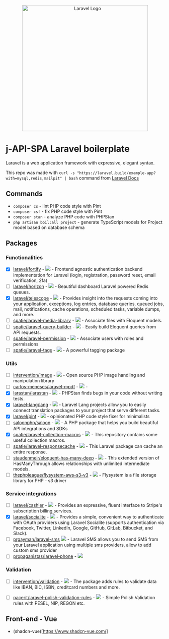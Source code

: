 <p align="center"><a href="https://laravel.com" target="_blank"><img src="https://raw.githubusercontent.com/laravel/art/master/logo-lockup/5%20SVG/2%20CMYK/1%20Full%20Color/laravel-logolockup-cmyk-red.svg" width="400" alt="Laravel Logo"></a></p>


# j-API-SPA Laravel boilerplate
Laravel is a web application framework with expressive, elegant syntax.

This repo was made with `curl -s "https://laravel.build/example-app?with=mysql,redis,mailpit" | bash` command from [Laravel Docs](https://laravel.com/docs/10.x#getting-started-on-windows)

## Commands
- `composer cs` - lint PHP code style with Pint
- `composer csf` - fix PHP code style with Pint 
- `composer stan` - analyze PHP code with PHPStan
- `php artisan boil:all project` - generate TypeScript models for Project model based on database schema

## Packages

### Functionalities 
- [x] [laravel/fortify](https://laravel.com/docs/10.x/fortify) - <img src="https://img.shields.io/github/stars/laravel/fortify?style=flat"> - Frontend agnostic authentication backend implementation for Laravel (login, registration, password reset, email verification, 2fa)
- [ ] [laravel/horizon](https://laravel.com/docs/10.x/horizon) - <img src="https://img.shields.io/github/stars/laravel/horizon?style=flat"> - Beautiful dashboard Laravel powered Redis queues.
- [x] [laravel/telescope](https://laravel.com/docs/10.x/telescope) - <img src="https://img.shields.io/github/stars/laravel/telescope?style=flat"> - Provides insight into the requests coming into your application, exceptions, log entries, database queries, queued jobs, mail, notifications, cache operations, scheduled tasks, variable dumps, and more.
- [ ] [spatie/laravel-media-library](https://spatie.be/docs/laravel-medialibrary/v10/introduction) - <img src="https://img.shields.io/github/stars/spatie/laravel-medialibrary?style=flat"> - Associate files with Eloquent models.
- [ ] [spatie/laravel-query-builder](https://spatie.be/index.php/docs/laravel-query-builder/v5/introduction) - <img src="https://img.shields.io/github/stars/spatie/laravel-query-builder?style=flat"> - Easily build Eloquent queries from API requests. 
- [ ] [spatie/laravel-permission](https://spatie.be/docs/laravel-permission/v5/introduction) - <img src="https://img.shields.io/github/stars/spatie/laravel-permission?style=flat"> - Associate users with roles and permissions 
- [ ] [spatie/laravel-tags](https://spatie.be/docs/laravel-tags/v4/introduction) - <img src="https://img.shields.io/github/stars/spatie/laravel-tags?style=flat"> - A powerful tagging package

### Utils
- [ ] [intervention/image](https://image.intervention.io/v2) - <img src="https://img.shields.io/github/stars/intervention/image?style=flat"> - Open source PHP image handling and manipulation library
- [ ] [carlos-meneses/laravel-mpdf](https://github.com/mccarlosen/laravel-mpdf) - <img src="https://img.shields.io/github/stars/carlos-meneses/laravel-mpdf?style=flat"> - 
- [x] [larastan/larastan](https://github.com/larastan/larastan) - <img src="https://img.shields.io/github/stars/larastan/larastan?style=flat"> - PHPStan finds bugs in your code without writing tests.
- [x] [laravel-lang/lang](https://laravel-lang.com/) - <img src="https://img.shields.io/github/stars/Laravel-Lang/common?style=flat"> - Laravel Lang projects allow you to easily connect translation packages to your project that serve different tasks.
- [x] [laravel/pint](https://laravel.com/docs/10.x/pint) - <img src="https://img.shields.io/github/stars/laravel/pint?style=flat"> - opinionated PHP code style fixer for minimalists
- [ ] [saloonphp/saloon](https://github.com/saloonphp/saloon) - <img src="https://img.shields.io/github/stars/saloonphp/saloon?style=flat"> - A PHP package that helps you build beautiful API integrations and SDKs
- [x] [spatie/laravel-collection-macros](https://github.com/spatie/laravel-collection-macros) - <img src="https://img.shields.io/github/stars/spatie/laravel-collection-macros?style=flat"> - This repository contains some useful collection macros.
- [ ] [spatie/laravel-responsecache](https://github.com/spatie/laravel-responsecache) - <img src="https://img.shields.io/github/stars/spatie/laravel-responsecache?style=flat"> - This Laravel package can cache an entire response.
- [ ] [staudenmeir/eloquent-has-many-deep](https://github.com/staudenmeir/eloquent-has-many-deep) - <img src="https://img.shields.io/github/stars/staudenmeir/eloquent-has-many-deep?style=flat"> - This extended version of HasManyThrough allows relationships with unlimited intermediate models.
- [ ] [thephpleague/flysystem-aws-s3-v3](https://github.com/thephpleague/flysystem-aws-s3-v3) - <img src="https://img.shields.io/github/stars/thephpleague/flysystem-aws-s3-v3?style=flat"> - Flysystem is a file storage library for PHP - s3 driver

### Service integrations
- [ ] [laravel/cashier](https://laravel.com/docs/10.x/billing) - <img src="https://img.shields.io/github/stars/laravel/cashier?style=flat"> - Provides an expressive, fluent interface to Stripe's subscription billing services.
- [x] [laravel/socialite](https://laravel.com/docs/10.x/socialite) - <img src="https://img.shields.io/github/stars/laravel/socialite?style=flat"> - Provides a simple, convenient way to authenticate with OAuth providers using Laravel Socialite (supports authentication via Facebook, Twitter, LinkedIn, Google, GitHub, GitLab, Bitbucket, and Slack).
- [ ] [prgayman/laravel-sms](https://github.com/prgayman/laravel-sms) <img src="https://img.shields.io/github/stars/prgayman/laravel-sms?style=flat"> - Laravel SMS allows you to send SMS from your Laravel application using multiple sms providers, allow to add custom sms provider
- [ ] [propaganistas/laravel-phone](https://github.com/Propaganistas/Laravel-Phone) - <img src="https://img.shields.io/github/stars/Propaganistas/Laravel-Phone?style=flat">

### Validation
- [ ] [intervention/validation](https://github.com/Intervention/validation) - <img src="https://img.shields.io/github/stars/Intervention/validation?style=flat"> - The package adds rules to validate data like IBAN, BIC, ISBN, creditcard numbers and more.
- [ ] [pacerit/laravel-polish-validation-rules](https://github.com/pacerit/laravel-polish-validation-rules) - <img src="https://img.shields.io/github/stars/pacerit/laravel-polish-validation-rules?style=flat"> - Simple Polish Validation rules with PESEL, NIP, REGON etc.


## Front-end - Vue
- (shadcn-vue)[https://www.shadcn-vue.com/]
